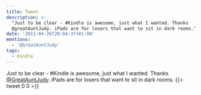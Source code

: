 ```yaml
---
title: Tweet
description: >-
  "Just to be clear - #Kindle is awesome, just what I wanted. Thanks
  @greatAuntJudy. iPads are for losers that want to sit in dark rooms."
date: '2011-04-26T20:04:37+01:00'
mentions:
  - '@GreatAuntJudy'
tags:
  - Kindle
---
```

Just to be clear - #Kindle is awesome, just what I wanted. Thanks [@GreatAuntJudy](https://twitter.com/@GreatAuntJudy). iPads are for losers that want to sit in dark rooms.
      {{< tweet 0 0 >}}
    
